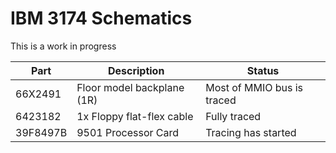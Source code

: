 IBM 3174 Schematics
======================

This is a work in progress

| Part     | Description                | Status                         |
| -------- | -------------------------- | ------------------------------ |
| 66X2491  | Floor model backplane (1R) | Most of MMIO bus is traced     |
| 6423182  | 1x Floppy flat-flex cable  | Fully traced                   |
| 39F8497B | 9501 Processor Card        | Tracing has started            |